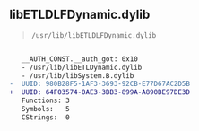 ## libETLDLFDynamic.dylib

> `/usr/lib/libETLDLFDynamic.dylib`

```diff

   __AUTH_CONST.__auth_got: 0x10
   - /usr/lib/libETLDynamic.dylib
   - /usr/lib/libSystem.B.dylib
-  UUID: 980B28F5-1AF3-3693-92CB-E77D67AC2D5B
+  UUID: 64F03574-0AE3-3BB3-899A-A890BE97DE3D
   Functions: 3
   Symbols:   5
   CStrings:  0

```
